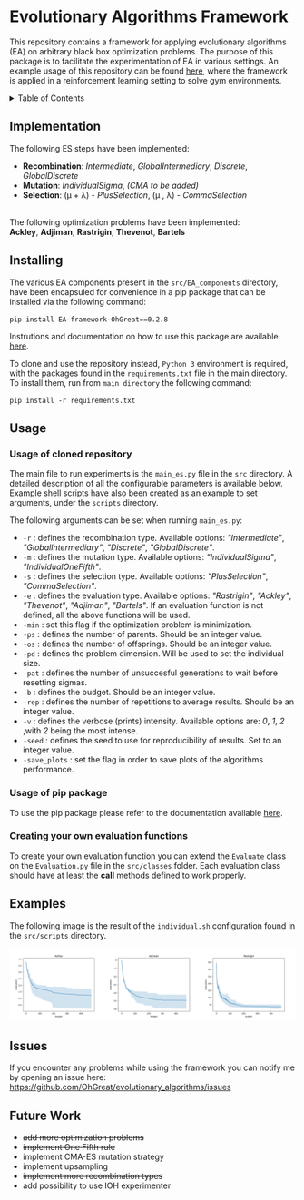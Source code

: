 # Evolutionary Algorithms Framework

This repository contains a framework for applying evolutionary algorithms (EA) on arbitrary black box optimization problems. The purpose of this package is to facilitate the experimentation of EA in various settings. An example usage of this repository can be found <a href="https://github.com/OhGreat/es_for_rl_experimentation">here</a>, where the framework is applied in a reinforcement learning setting to solve gym environments.

<!-- TABLE OF CONTENTS -->
<details id="test">
  <summary>Table of Contents</summary>
  <ul>
    <li><a href="#implementation">Implementation</a></li>
    <li><a href="#installing">Installing</a></li>
    <li><a href="#usage">Usage of repository</a></li>
    <ul>
    <li><a href="#usage-of-the-cloned-repository">Usage of repository</a></li>
    <li><a href="#usage-of-the-pip-package">Usage of the pip package</a></li>
    <li><a href="#creating-your-own-evaluation-functions">Creating your own evaluation function</a></li>
    </ul>
    <li><a href="#examples">Examples</a></li>
    <li><a href="#issues">Issues</a></li>
    <li><a href="#future-work">Future Work</a></li>
  </ul>
</details>

## Implementation

The following ES steps have been implemented:
 - **Recombination**: *Intermediate*, *GlobalIntermediary*, *Discrete*, *GlobalDiscrete*
 - **Mutation**: *IndividualSigma*, *(CMA to be added)*
 - **Selection**: (μ + λ) - *PlusSelection*, (μ , λ) - *CommaSelection*
<br/><br/>

The following optimization problems have been implemented:<br/>
**Ackley**, **Adjiman**, **Rastrigin**, **Thevenot**, **Bartels**


## Installing
The various EA components present in the `src/EA_components` directory, have been encapsuled for convenience in a pip package that can be installed via the following command:
```
pip install EA-framework-OhGreat==0.2.8
```
Instrutions and documentation on how to use this package are available <a href="https://pypi.org/project/EA-framework-OhGreat/">here</a>.

To clone and use the repository instead, `Python 3` environment is required, with the packages found in the `requirements.txt` file in the main directory. To install them, run from `main directory` the following command:
```
pip install -r requirements.txt
```

## Usage

### Usage of cloned repository
The main file to run experiments is the `main_es.py` file in the `src` directory. A detailed description of all the configurable parameters is available below. Example shell scripts have also been created as an example to set arguments, under the `scripts` directory.

The following arguments can be set when running `main_es.py`:
- `-r` : defines the recombination type. Available options: *"Intermediate"*, *"GlobalIntermediary"*, *"Discrete"*, *"GlobalDiscrete"*.
- `-m` : defines the mutation type. Available options: *"IndividualSigma"*, *"IndividualOneFifth"*.
- `-s` : defines the selection type. Available options: *"PlusSelection"*, *"CommaSelection"*.
- `-e` : defines the evaluation type. Available options: *"Rastrigin"*, *"Ackley"*, *"Thevenot"*, *"Adjiman"*, *"Bartels"*. If an evaluation function is not defined, all the above functions will be used.
- `-min` : set this flag if the optimization problem is minimization.
- `-ps` : defines the number of parents. Should be an integer value.
- `-os` : defines the number of offsprings. Should be an integer value.
- `-pd` : defines the problem dimension. Will be used to set the individual size.
- `-pat` : defines the number of unsuccesful generations to wait before resetting sigmas.
- `-b` : defines the budget. Should be an integer value.
- `-rep` : defines the number of repetitions to average results. Should be an integer value.
- `-v` : defines the verbose (prints) intensity. Available options are: *0*, *1*, *2* ,with *2* being the most intense. 
- `-seed` : defines the seed to use for reproducibility of results. Set to an integer value.
- `-save_plots` : set the flag in order to save plots of the algorithms performance.

### Usage of pip package
To use the pip package please refer to the documentation available <a href="https://pypi.org/project/EA-framework-OhGreat/">here</a>.

### Creating your own evaluation functions 
To create your own evaluation function you can extend the `Evaluate` class on the `Evaluation.py` file in the `src/classes` folder. Each evaluation class should have at least the __call__ methods defined to work properly.

## Examples 
The following image is the result of the `individual.sh` configuration found in the `src/scripts` directory.

<img src="https://github.com/OhGreat/evolutionary_algorithms/blob/main/readme_aux/example_plots.png" />

## Issues
If you encounter any problems while using the framework you can notify me by opening an issue here:
https://github.com/OhGreat/evolutionary_algorithms/issues

## Future Work
- ~~add more optimization problems~~
- ~~implement One Fifth rule~~
- implement CMA-ES mutation strategy
- implement upsampling
- ~~implement more recombination types~~
- add possibility to use IOH experimenter
